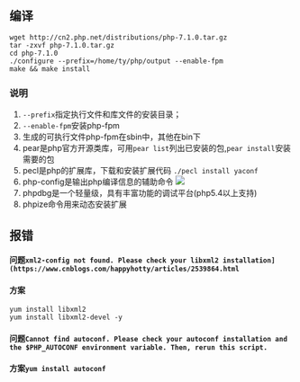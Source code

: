 ## 编译
```
wget http://cn2.php.net/distributions/php-7.1.0.tar.gz
tar -zxvf php-7.1.0.tar.gz
cd php-7.1.0
./configure --prefix=/home/ty/php/output --enable-fpm
make && make install
```
### 说明
1. `--prefix`指定执行文件和库文件的安装目录；
 2. `--enable-fpm`安装php-fpm
 3. 生成的可执行文件php-fpm在sbin中，其他在bin下
 4. pear是php官方开源类库，可用`pear list`列出已安装的包,`pear install`安装需要的包
 5. pecl是php的扩展库，下载和安装扩展代码
 `./pecl install yaconf`
6. php-config是输出php编译信息的辅助命令
 ![](https://i.vgy.me/B4Bvp3.png)
7. phpdbg是一个轻量级，具有丰富功能的调试平台(php5.4以上支持)
8. phpize命令用来动态安装扩展
## 报错
#### 问题`xml2-config not found. Please check your libxml2 installation](https://www.cnblogs.com/happyhotty/articles/2539864.html`
#### 方案
```
yum install libxml2
yum install libxml2-devel -y
```
#### 问题`Cannot find autoconf. Please check your autoconf installation and the $PHP_AUTOCONF environment variable. Then, rerun this script.`
#### 方案`yum install autoconf`
